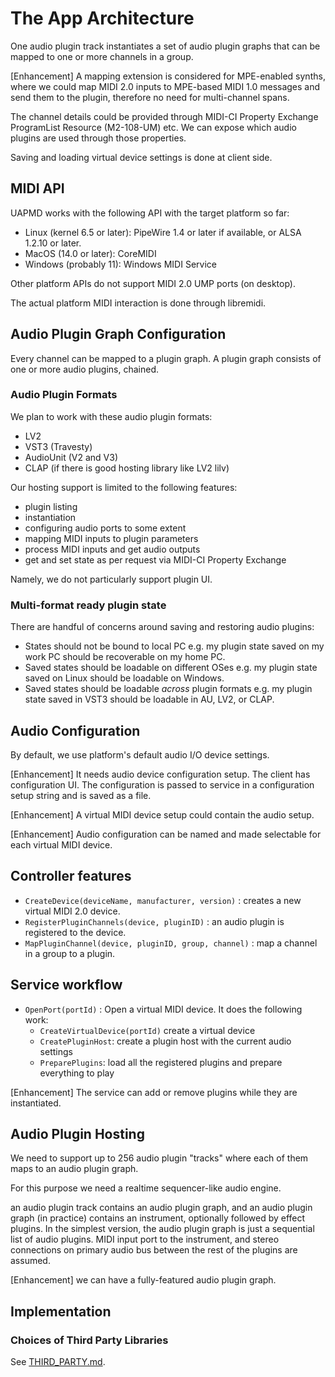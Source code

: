 # The App Architecture

One audio plugin track instantiates a set of audio plugin graphs that can be mapped to one or more channels in a group.

[Enhancement] A mapping extension is considered for MPE-enabled synths, where we could map MIDI 2.0 inputs to MPE-based MIDI 1.0 messages and send them to the plugin, therefore no need for multi-channel spans.

The channel details could be provided through MIDI-CI Property Exchange ProgramList Resource (M2-108-UM) etc. We can expose which audio plugins are used through those properties.

Saving and loading virtual device settings is done at client side.

## MIDI API

UAPMD works with the following API with the target platform so far:

- Linux (kernel 6.5 or later): PipeWire 1.4 or later if available, or ALSA 1.2.10 or later.
- MacOS (14.0 or later): CoreMIDI
- Windows (probably 11): Windows MIDI Service

Other platform APIs do not support MIDI 2.0 UMP ports (on desktop).

The actual platform MIDI interaction is done through libremidi.

## Audio Plugin Graph Configuration

Every channel can be mapped to a plugin graph. A plugin graph consists of one or more audio plugins, chained.

### Audio Plugin Formats

We plan to work with these audio plugin formats:

- LV2
- VST3 (Travesty)
- AudioUnit (V2 and V3)
- CLAP (if there is good hosting library like LV2 lilv)

Our hosting support is limited to the following features:

- plugin listing
- instantiation
- configuring audio ports to some extent
- mapping MIDI inputs to plugin parameters
- process MIDI inputs and get audio outputs
- get and set state as per request via MIDI-CI Property Exchange

Namely, we do not particularly support plugin UI.

### Multi-format ready plugin state

There are handful of concerns around saving and restoring audio plugins:

- States should not be bound to local PC
  e.g. my plugin state saved on my work PC should be recoverable on my home PC.
- Saved states should be loadable on different OSes
  e.g. my plugin state saved on Linux should be loadable on Windows.
- Saved states should be loadable *across* plugin formats
  e.g. my plugin state saved in VST3 should be loadable in AU, LV2, or CLAP.

## Audio Configuration

By default, we use platform's default audio I/O device settings.

[Enhancement] It needs audio device configuration setup. The client has configuration UI. The configuration is passed to service in a configuration setup string and is saved as a file.

[Enhancement] A virtual MIDI device setup could contain the audio setup.

[Enhancement] Audio configuration can be named and made selectable for each virtual MIDI device.

## Controller features

- `CreateDevice(deviceName, manufacturer, version)` : creates a new virtual MIDI 2.0 device.
- `RegisterPluginChannels(device, pluginID)` : an audio plugin is registered to the device.
- `MapPluginChannel(device, pluginID, group, channel)` : map a channel in a group to a plugin.

## Service workflow

- `OpenPort(portId)` : Open a virtual MIDI device. It does the following work:
  - `CreateVirtualDevice(portId)` create a virtual device
  - `CreatePluginHost`: create a plugin host with the current audio settings
  - `PreparePlugins`: load all the registered plugins and prepare everything to play

[Enhancement] The service can add or remove plugins while they are instantiated.

## Audio Plugin Hosting

We need to support up to 256 audio plugin "tracks" where each of them maps to an audio plugin graph.

For this purpose we need a realtime sequencer-like audio engine.

an audio plugin track contains an audio plugin graph, and an audio plugin graph (in practice) contains an instrument, optionally followed by effect plugins. In the simplest version, the audio plugin graph is just a sequential list of audio plugins. MIDI input port to the instrument, and stereo connections on primary audio bus between the rest of the plugins are assumed.

[Enhancement] we can have a fully-featured audio plugin graph.

## Implementation

### Choices of Third Party Libraries

See [THIRD_PARTY.md](THIRD_PARTY.md).
